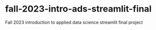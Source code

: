 # fall-2023-intro-ads-streamlit-final
Fall 2023 introduction to applied data science streamlit final project
